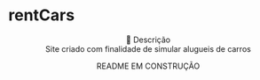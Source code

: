  # rentCars<br> 

<p align="center">
 📝 Descrição <br> 
   Site criado com finalidade de simular alugueis de carros <br> 
</p>


<div align="center">

 README EM CONSTRUÇÃO
</div>

 <br> 

